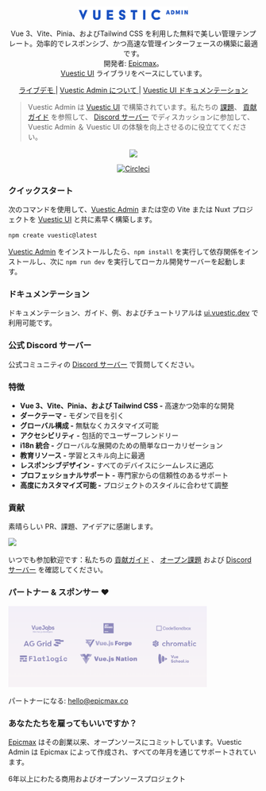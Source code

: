 <p align="center">
  <a href="https://vuestic.dev" target="_blank">
    <img alt="Vuestic UI ロゴ" width="220" src="./.github/assets/vuestic-admin-logo.png">
  </a>
</p>

<p align="center">
  Vue 3、Vite、Pinia、およびTailwind CSS を利用した無料で美しい管理テンプレート。効率的でレスポンシブ、かつ高速な管理インターフェースの構築に最適です。</br>
  開発者: <a href="https://epicmax.co">Epicmax</a>。</br>
  <a href="https://ui.vuestic.dev">Vuestic UI</a> ライブラリをベースにしています。
</p>

<p align="center">
  <a href="https://admin-demo.vuestic.dev"> ライブデモ </a> |
  <a href="https://admin-landing.vuestic.dev/"> Vuestic Admin について </a> |
  <a href="https://ui.vuestic.dev/">Vuestic UI ドキュメンテーション</a>
</p>

> Vuestic Admin は [Vuestic UI](https://ui.vuestic.dev) で構築されています。私たちの
> <a href="https://github.com/epicmaxco/vuestic-ui/issues">課題</a>、
> <a href="https://ui.vuestic.dev/en/contribution/guide">貢献ガイド</a> を参照して、
> <a href="https://discord.gg/jTKTjj2weV">Discord サーバー</a> でディスカッションに参加して、Vuestic Admin ＆ Vuestic UI の体験を向上させるのに役立ててください。

<p align="center">
  <a href="https://admin.vuestic.dev" target="_blank">
    <img src="./public/vuestic-admin-image.png" align="center" width="888px"/>
  </a>
</p>

<p align="center">
  <a href="https://circleci.com/gh/epicmaxco/vuestic-admin">
    <img src="https://img.shields.io/circleci/build/github/epicmaxco/vuestic-admin/master" alt="Circleci">
  </a>
</p>

### クイックスタート

次のコマンドを使用して、[Vuestic Admin](admin-demo.vuestic.ui) または空の Vite または Nuxt プロジェクトを [Vuestic UI](ui.vuestic.dev) と共に素早く構築します。

```bash
npm create vuestic@latest
```

[Vuestic Admin](admin.vuestic.ui) をインストールしたら、`npm install` を実行して依存関係をインストールし、次に `npm run dev` を実行してローカル開発サーバーを起動します。

### ドキュメンテーション

ドキュメンテーション、ガイド、例、およびチュートリアルは [ui.vuestic.dev](https://ui.vuestic.dev) で利用可能です。

### 公式 Discord サーバー
公式コミュニティの [Discord サーバー](https://discord.gg/jTKTjj2weV) で質問してください。

### 特徴

- **Vue 3、Vite、Pinia、および Tailwind CSS -** 高速かつ効率的な開発
- **ダークテーマ -** モダンで目を引く
- **グローバル構成 -** 無駄なくカスタマイズ可能
- **アクセシビリティ -** 包括的でユーザーフレンドリー
- **i18n 統合 -** グローバルな展開のための簡単なローカリゼーション
- **教育リソース -** 学習とスキル向上に最適
- **レスポンシブデザイン -** すべてのデバイスにシームレスに適応
- **プロフェッショナルサポート -** 専門家からの信頼性のあるサポート
- **高度にカスタマイズ可能 -** プロジェクトのスタイルに合わせて調整

### 貢献

素晴らしい PR、課題、アイデアに感謝します。

<a href="https://github.com/epicmaxco/vuestic-admin/graphs/contributors">
<img src="https://opencollective.com/vuestic-admin/contributors.svg?width=890&button=false" />
</a>
<br>

いつでも参加歓迎です：私たちの
<a href="https://ui.vuestic.dev/en/contribution/guide">
貢献ガイド</a>
、 [オープン課題](https://github.com/epicmaxco/vuestic-ui/issues)
および [Discord サーバー](https://discord.gg/jTKTjj2weV) を確認してください。

### パートナー & スポンサー ❤️

<img src="./.github/assets/sponsors.png" loading="lazy" alt="Epicmax、vuejobs、ag-grid、flatlogic、browserstack、jetbrains" width="400px">

パートナーになる: [hello@epicmax.co](mailto:hello@epicmax.co)

### あなたたちを雇ってもいいですか？

[Epicmax](https://epicmax.co) はその創業以来、オープンソースにコミットしています。Vuestic Admin は Epicmax によって作成され、すべての年月を通じてサポートされています。

6年以上にわたる商用およびオープンソースプロジェクト
